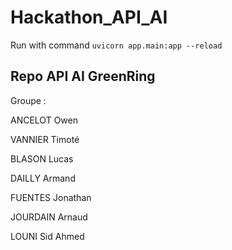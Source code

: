 # Hackathon_API_AI

Run with command `uvicorn app.main:app --reload`

## Repo API AI GreenRing

Groupe :
 
ANCELOT Owen

VANNIER Timoté

BLASON Lucas

DAILLY Armand

FUENTES Jonathan

JOURDAIN Arnaud

LOUNI Sid Ahmed
